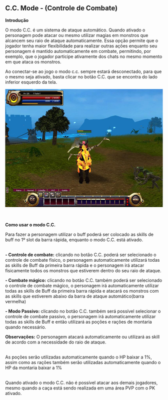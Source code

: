 ## C.C. Mode - (Controle de Combate)


<html>
  <head>
    <meta charset="utf-8" />
    <meta name="viewport" content="width=device-width" />
  </head>
  <body>
<p><strong>Introdução</strong></p>

<p>
O modo C.C. é um sistema de ataque automático. Quando ativado o personagem pode atacar ou mesmo utilizar magias em monstros que alcancem seu raio de ataque automaticamente. Essa opção permite que o jogador tenha maior flexibilidade para realizar outras ações enquanto seu personagem é mantido automaticamente em combate, permitindo, por exemplo, que o jogador participe ativamente dos chats no mesmo momento em que ataca os monstros.<br>

Ao conectar-se ao jogo o modo c.c. sempre estará desconectado, para que o mesmo seja ativado, basta clicar no botão C.C. que se encontra do lado inferior esquerdo da tela.
</p>

<p align="center">
<img src="https://github.com/RonierBastos/Coisas-de-Wyd/blob/master/Guias%20WYD%20BR/Iniciante/C.C.-Mode/1-Files/wyd_img_c.c..jpg?raw=true" />
</p>

<br>
<p><strong>Como usar o modo C.C.</p></strong>

<p>
Para fazer a personagem utilizar o buff poderá ser colocado as skills de buff no 1º slot da barra rápida, enquanto o modo C.C. está ativado.<br><br>

<strong>- Controle de combate:</strong> clicando no botão C.C. poderá ser selecionado o controle de combate físico, o personagem automaticamente utilizará todas as skills de Buff da primeira barra rápida e o personagem irá atacar fisicamente todos os monstros que estiverem dentro do seu raio de ataque.<br>

<strong>- Combate mágico:</strong> clicando no botão C.C. também poderá ser selecionado o controle de combate mágico, o personagem irá automaticamente utilizar todas as skills de Buff da primeira barra rápida e atacará os monstros com as skills que estiverem abaixo da barra de ataque automático(barra vermelha)<br>

<strong>- Modo Passivo:</strong> clicando no botão C.C. também será possível selecionar o controle de combate passivo, o personagem irá automaticamente utilizar todas as skills de Buff e então utilizará as poções e rações de montaria quando necessário.<br>

<strong>Observações:</strong> O personagem atacará automaticamente ou utilizará as skill de acordo com a necessidade do raio de ataque.<br><br>

As poções serão utilizadas automaticamente quando o HP baixar a 1%, assim como as rações também serão utilizadas automaticamente quando o HP da montaria baixar a 1%<br><br>

Quando ativado o modo C.C. não é possível atacar aos demais jogadores, mesmo quando a caça está sendo realizada em uma área PVP com o PK ativado.
</p>
  </body>
</html>

